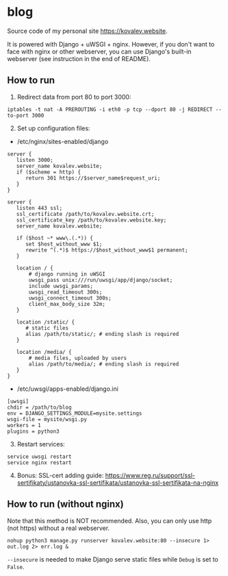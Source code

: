 # blog

Source code of my personal site https://kovalev.website.

It is powered with Django + uWSGI + nginx. However, if you don't want to face with nginx or other webserver, you can use Django's built-in webserver (see instruction in the end of README).

## How to run

1. Redirect data from port 80 to port 3000:

```
iptables -t nat -A PREROUTING -i eth0 -p tcp --dport 80 -j REDIRECT --to-port 3000
```

2. Set up configuration files:

* /etc/nginx/sites-enabled/django
```
server {
   listen 3000;
   server_name kovalev.website;
   if ($scheme = http) {
      return 301 https://$server_name$request_uri;
   }
}

server {
   listen 443 ssl;
   ssl_certificate /path/to/kovalev.website.crt;
   ssl_certificate_key /path/to/kovalev.website.key;
   server_name kovalev.website; 

   if ($host ~* www\.(.*)) {
      set $host_without_www $1;
      rewrite ^(.*)$ https://$host_without_www$1 permanent;
   }

   location / {
       # django running in uWSGI
       uwsgi_pass unix:///run/uwsgi/app/django/socket;
       include uwsgi_params;
       uwsgi_read_timeout 300s;
       uwsgi_connect_timeout 300s;
       client_max_body_size 32m;
   }

   location /static/ {
      # static files
      alias /path/to/static/; # ending slash is required
   }

   location /media/ {
       # media files, uploaded by users
       alias /path/to/media/; # ending slash is required
   }
}
```

* /etc/uwsgi/apps-enabled/django.ini
```
[uwsgi]
chdir = /path/to/blog
env = DJANGO_SETTINGS_MODULE=mysite.settings
wsgi-file = mysite/wsgi.py
workers = 1
plugins = python3
```

3. Restart services:
```
service uwsgi restart
service nginx restart
```

4. Bonus: SSL-cert adding guide: https://www.reg.ru/support/ssl-sertifikaty/ustanovka-ssl-sertifikata/ustanovka-ssl-sertifikata-na-nginx

## How to run (without nginx)

Note that this method is NOT recommended. Also, you can only use http (not https) without a real webserver. 
```
nohup python3 manage.py runserver kovalev.website:80 --insecure 1> out.log 2> err.log &
```

`--insecure` is needed to make Django serve static files while `Debug` is set to `False`.
